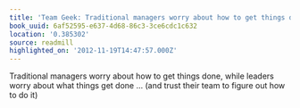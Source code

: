 ```yaml
---
title: 'Team Geek: Traditional managers worry about how to get things done, whi…'
book_uuid: 6af52595-e637-4d68-86c3-3ce6cdc1c632
location: '0.385302'
source: readmill
highlighted_on: '2012-11-19T14:47:57.000Z'
---
```


Traditional managers worry about how to get things done, while leaders worry about what things get done … (and trust their team to figure out how to do it)